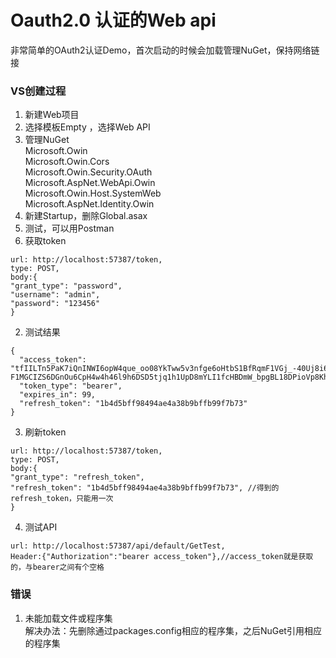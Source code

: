 # Oauth2.0 认证的Web api
非常简单的OAuth2认证Demo，首次启动的时候会加载管理NuGet，保持网络链接

### VS创建过程
1. 新建Web项目
2. 选择模板Empty ，选择Web API
3. 管理NuGet  
  Microsoft.Owin  
  Microsoft.Owin.Cors  
  Microsoft.Owin.Security.OAuth  
  Microsoft.AspNet.WebApi.Owin  
  Microsoft.Owin.Host.SystemWeb  
  Microsoft.AspNet.Identity.Owin  
4. 新建Startup，删除Global.asax
5. 测试，可以用Postman
  1. 获取token
  ```
  url: http://localhost:57387/token,
  type: POST,
  body:{
  "grant_type": "password",
  "username": "admin",
  "password": "123456"
  }
  ```
  2. 测试结果
  ```
  {
    "access_token": "tfIILTn5PaK7iQnINWI6opW4que_oo08YkTww5v3nfge6oHtbS1BfRqmF1VGj_-40Uj8i6cPq8QcPqMX1CBYmrSvhrjbx4HKwp3n2J58WiIU5RtqylQ5xG6xJ35cty0moeML_eAj5ZRz-F1MGCIZS6DGnOu6CpH4w4h46l9h6DSD5tjq1h1UpD8mYLI1fcHBDmW_bpgBL18DPioVp8KhEQKVnn_ZaLwKVuHxxDJRUS4nJ0et5GFiIeiecmRUNEaAEWyYKRFvAwSF1IRlxkbYkCGLKo3hNLWwYZeyR6BwrbD1UsfVchRnAS4LXY_FEaUW",
    "token_type": "bearer",
    "expires_in": 99,
    "refresh_token": "1b4d5bff98494ae4a38b9bffb99f7b73"
  }
  ```
  3. 刷新token
  ```
  url: http://localhost:57387/token,
  type: POST,
  body:{
  "grant_type": "refresh_token",
  "refresh_token": "1b4d5bff98494ae4a38b9bffb99f7b73", //得到的refresh_token，只能用一次
  }
  ```
  4. 测试API
  ```
  url: http://localhost:57387/api/default/GetTest,
  Header:{"Authorization":"bearer access_token"},//access_token就是获取的，与bearer之间有个空格
  ```

### 错误
1. 未能加载文件或程序集  
  解决办法：先删除通过packages.config相应的程序集，之后NuGet引用相应的程序集